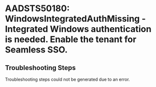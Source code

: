 # AADSTS50180: WindowsIntegratedAuthMissing - Integrated Windows authentication is needed. Enable the tenant for Seamless SSO.


## Troubleshooting Steps
Troubleshooting steps could not be generated due to an error.